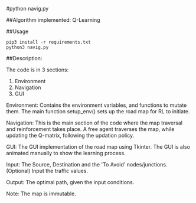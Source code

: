 #python navig.py

##Algorithm implemented: Q-Learning

##Usage
```
pip3 install -r requirements.txt
python3 navig.py
```

##Description:

The code is in 3 sections:

1. Environment
2. Navigation
3. GUI

Environment: Contains the environment variables, and functions to mutate them. The main function setup_env() sets up the road map for RL to initiate.

Navigation: This is the main section of the code where the map traversal and reinforcement takes place. A free agent traverses the map, while updating the Q-matrix, following the updation policy.

GUI: The GUI implementation of the road map using Tkinter. The GUI is also animated manually to show the learning process.

Input: The Source, Destination and the 'To Avoid' nodes/junctions.
	(Optional) Input the traffic values.

Output: The optimal path, given the input conditions.

Note: The map is immutable.


